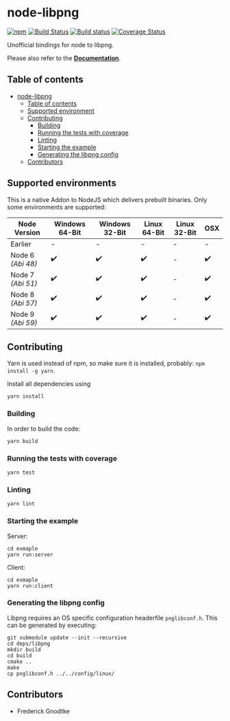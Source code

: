 # node-libpng

[![npm](https://img.shields.io/npm/v/node-libpng.svg)](https://www.npmjs.com/package/node-libpng)
[![Build Status](https://travis-ci.org/Prior99/node-libpng.svg?branch=master)](https://travis-ci.org/Prior99/node-libpng)
[![Build status](https://ci.appveyor.com/api/projects/status/1dbpcj210jlyv0e1/branch/master?svg=true)](https://ci.appveyor.com/project/Prior99/node-libpng/branch/master)
[![Coverage Status](https://coveralls.io/repos/github/Prior99/node-libpng/badge.svg?branch=master)](https://coveralls.io/github/Prior99/node-libpng?branch=master)

Unofficial bindings for node to libpng.

Please also refer to the **[Documentation](https://prior99.github.io/node-libpng/docs/index.html)**.

## Table of contents

 * [node-libpng](#node-libpng)
     * [Table of contents](#table-of-contents)
     * [Supported environment](#supported-environments)
     * [Contributing](#contributing)
         * [Building](#building)
         * [Running the tests with coverage](#running-the-tests-with-coverage)
         * [Linting](#linting)
         * [Starting the example](#starting-the-example)
         * [Generating the libpng config](#generating-the-libpng-config)
     * [Contributors](#contributors)

## Supported environments

This is a native Addon to NodeJS which delivers prebuilt binaries. Only some environments are supported:

| Node Version      | Windows 64-Bit     | Windows 32-Bit     | Linux 64-Bit       | Linux 32-Bit | OSX                |
|-------------------|--------------------|--------------------|--------------------|--------------|--------------------|
| Earlier           | -                  | -                  | -                  | -            | -                  |
| Node 6 *(Abi 48)* | :heavy_check_mark: | :heavy_check_mark: | :heavy_check_mark: | -            | :heavy_check_mark: |
| Node 7 *(Abi 51)* | :heavy_check_mark: | :heavy_check_mark: | :heavy_check_mark: | -            | :heavy_check_mark: |
| Node 8 *(Abi 57)* | :heavy_check_mark: | :heavy_check_mark: | :heavy_check_mark: | -            | :heavy_check_mark: |
| Node 9 *(Abi 59)* | :heavy_check_mark: | :heavy_check_mark: | :heavy_check_mark: | -            | :heavy_check_mark: |

## Contributing

Yarn is used instead of npm, so make sure it is installed, probably: `npm install -g yarn`.

Install all dependencies using

```
yarn install
```

### Building

In order to build the code:

```
yarn build
```

### Running the tests with coverage

```
yarn test
```

### Linting

```
yarn lint
```

### Starting the example

Server:

```
cd exmaple
yarn run:server
```

Client:

```
cd exmaple
yarn run:client
```

### Generating the libpng config

Libpng requires an OS specific configuration headerfile `pnglibconf.h`.
This can be generated by executing:

```
git submodule update --init --recursive
cd deps/libpng
mkdir build
cd build
cmake ..
make
cp pnglibconf.h ../../config/linux/
```

## Contributors

 - Frederick Gnodtke
